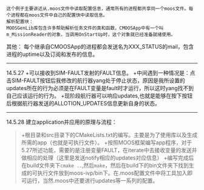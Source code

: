     这个例子主要讲述从.moos文件中读取配置信息，通常所有的进程都共享同一个moos文件。每个进程都在moos文件中自己的配置快中读取信息。
    解析配置块：
    MOOSGenLib库包含许多帮助解析任务文件的类和函数，CMOOSApp中有一个叫m_MissionReader的对象，当调用OnStartUp时，这个对象就已经准备就绪使用。



其他：
    每个继承自CMOOSApp的进程都会发送名为XXX_STATUS的mail，包含进程的uptime以及订阅和发布的信息。



***
14.5.27
+可以接收到SIM-FAULT发射的FAULT信息。
+中间遇到一种情况是：点击SIM-FAULT按钮后我修改的航行器yang处于停止状态，原因是我所设置的updates所在的行为必须是在FAULT变量是fault时才运行，所以这时yang找不到自己应该运行的行为。
+现阶段航行器可以响应updates,也就是能够在按下按钮后根据航行器发送的ALLOTION_UPDATES信息更新自身的状态。

***
14.5.28
建立application并应用的原理与流程：
>+根目录和src目录下的CMakeLists.txt的编写。主要是为了使用库以及生成所需的app（也就是可执行文件）。
>+按照MOOS框架编写app程序，对于5.27所述功能，需要的是注册变量FAULT，在iterate中去接收变量的发送并做相应的处理（这里是发送notify相应的updates对应信息）
>+编写完成后在build文件夹下`cmake ..`,然后`make`，然后在build下的bin文件夹下找到生成的可执行文件放到moos-ivp/bin下。在.moos配置文件中将工具加入即可运行，当然.moos中还要进行updates等一系列的配置。

